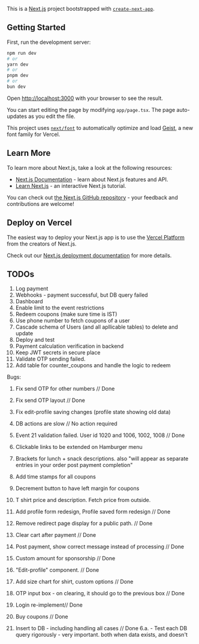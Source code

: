 This is a [Next.js](https://nextjs.org) project bootstrapped with [`create-next-app`](https://nextjs.org/docs/app/api-reference/cli/create-next-app).

## Getting Started

First, run the development server:

```bash
npm run dev
# or
yarn dev
# or
pnpm dev
# or
bun dev
```

Open [http://localhost:3000](http://localhost:3000) with your browser to see the result.

You can start editing the page by modifying `app/page.tsx`. The page auto-updates as you edit the file.

This project uses [`next/font`](https://nextjs.org/docs/app/building-your-application/optimizing/fonts) to automatically optimize and load [Geist](https://vercel.com/font), a new font family for Vercel.

## Learn More

To learn more about Next.js, take a look at the following resources:

- [Next.js Documentation](https://nextjs.org/docs) - learn about Next.js features and API.
- [Learn Next.js](https://nextjs.org/learn) - an interactive Next.js tutorial.

You can check out [the Next.js GitHub repository](https://github.com/vercel/next.js) - your feedback and contributions are welcome!

## Deploy on Vercel

The easiest way to deploy your Next.js app is to use the [Vercel Platform](https://vercel.com/new?utm_medium=default-template&filter=next.js&utm_source=create-next-app&utm_campaign=create-next-app-readme) from the creators of Next.js.

Check out our [Next.js deployment documentation](https://nextjs.org/docs/app/building-your-application/deploying) for more details.


## TODOs

1. Log payment
2. Webhooks - payment successful, but DB query failed
4. Dashboard
9. Enable limit to the event restrictions
10. Redeem coupons (make sure time is IST)
12. Use phone number to fetch coupons of a user
22. Cascade schema of Users (and all apllicable tables) to delete and update
7. Deploy and test
8. Payment calculation verification in backend
17. Keep JWT secrets in secure place
21. Validate OTP sending failed. 
22. Add table for counter_coupons and handle the logic to redeem


Bugs:
1. Fix send OTP for other numbers // Done
2. Fix send OTP layout // Done
3. Fix edit-profile saving changes (profile state showing old data)
4. DB actions are slow // No action required
5. Event 21 validation failed. User id 1020 and 1006, 1002, 1008 // Done
6. Clickable links to be extended on  Hamburger menu
7. Brackets for lunch + snack descriptions. also "will appear as separate entries in your order post payment completion"
8. Add time stamps for all coupons
9. Decrement button to have left margin for coupons
10. T shirt price and description. Fetch price from outside. 

18. Add profile form redesign, Profile saved form redesign // Done
19. Remove redirect page display for a public path.  // Done
11. Clear cart after payment // Done
15. Post payment, show correct message instead of processing // Done
13. Custom amount for sponsorship // Done
20. "Edit-profile" component. // Done
14. Add size chart for shirt, custom options // Done
16. OTP input box - on clearing, it should go to the previous box // Done
3. Login re-implement// Done
5. Buy coupons // Done
6. Insert to DB - including handling all cases // Done
   6.a. - Test each DB query rigorously - very important. both when data exists, and doesn't